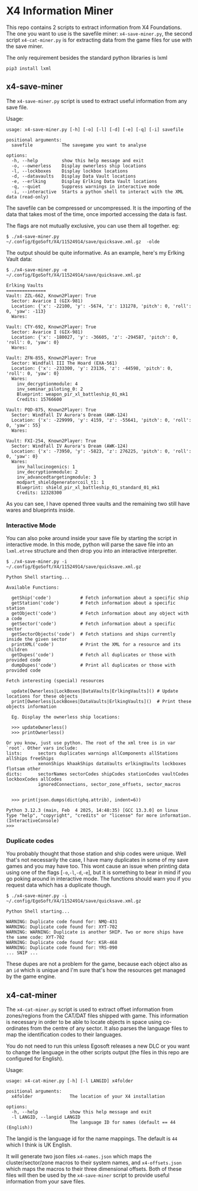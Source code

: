 # X4 Information Miner

This repo contains 2 scripts to extract information from X4 Foundations. The one you want to use is the savefile miner: `x4-save-miner.py`, the second script `x4-cat-miner.py` is for extracting data from the game files for use with the save miner.

The only requirement besides the standard python libraries is lxml
```
pip3 install lxml
```

## x4-save-miner

The `x4-save-miner.py` script is used to extract useful information from any save file.

Usage:
```
usage: x4-save-miner.py [-h] [-o] [-l] [-d] [-e] [-q] [-i] savefile

positional arguments:
  savefile           The savegame you want to analyse

options:
  -h, --help         show this help message and exit
  -o, --ownerless    Display ownerless ship locations
  -l, --lockboxes    Display lockbox locations
  -d, --datavaults   Display Data Vault locations
  -e, --erlking      Display Erlking Data Vault locations
  -q, --quiet        Suppress warnings in interactive mode
  -i, --interactive  Starts a python shell to interact with the XML data (read-only)
```

The savefile can be compressed or uncompressed. It is the importing of the data that takes most of the time, once imported accessing the data is fast. 

The flags are not mutually exclusive, you can use them all together. eg:

```
$ ./x4-save-miner.py ~/.config/EgoSoft/X4/11524914/save/quicksave.xml.gz  -olde
```

The output should be quite informative. As an example, here's my Erlking Vault data:

```
$ ./x4-save-miner.py -e ~/.config/EgoSoft/X4/11524914/save/quicksave.xml.gz 

Erlking Vaults
===============
Vault: ZZL-662, Known2Player: True
  Sector: Avarice I (GIX-981)
  Location: {'x': -22100, 'y': -5674, 'z': 131278, 'pitch': 0, 'roll': 0, 'yaw': -113}
  Wares:

Vault: CTY-692, Known2Player: True
  Sector: Avarice I (GIX-981)
  Location: {'x': -180027, 'y': -36605, 'z': -294587, 'pitch': 0, 'roll': 0, 'yaw': 0}
  Wares:

Vault: ZFN-855, Known2Player: True
  Sector: Windfall III The Hoard (EXA-561)
  Location: {'x': -233300, 'y': 23136, 'z': -44598, 'pitch': 0, 'roll': 0, 'yaw': 0}
  Wares:
    inv_decryptionmodule: 4
    inv_seminar_piloting_0: 2
    Blueprint: weapon_pir_xl_battleship_01_mk1
    Credits: 15766600

Vault: PQD-875, Known2Player: True
  Sector: Windfall IV Aurora's Dream (AWK-124)
  Location: {'x': -229999, 'y': 4159, 'z': -55641, 'pitch': 0, 'roll': 0, 'yaw': 55}
  Wares:

Vault: FXI-254, Known2Player: True
  Sector: Windfall IV Aurora's Dream (AWK-124)
  Location: {'x': -73950, 'y': -5823, 'z': 276225, 'pitch': 0, 'roll': 0, 'yaw': 0}
  Wares:
    inv_hallucinogenics: 1
    inv_decryptionmodule: 2
    inv_advancedtargetingmodule: 3
    modpart_shieldgeneratorcoil_t1: 1
    Blueprint: shield_pir_xl_battleship_01_standard_01_mk1
    Credits: 12328300

```
As you can see, I have opened three vaults and the remaining two still have wares and blueprints inside.

### Interactive Mode
You can also poke around inside your save file by starting the script in interactive mode. In this mode, python will parse the save file into an `lxml.etree` structure and then drop you into an interactive interpretter.

```
$ ./x4-save-miner.py -i ~/.config/EgoSoft/X4/11524914/save/quicksave.xml.gz

Python Shell starting...

Available Functions: 

  getShip('code')           # Fetch information about a specific ship
  getStation('code')        # Fetch information about a specific station
  getObject('code')         # Fetch information about any object with a code
  getSector('code')         # Fetch information about a specific sector
  getSectorObjects('code')  # Fetch stations and ships currently inside the given sector
  printXML('code')          # Print the XML for a resource and its children
  getDupes('code')          # Fetch all duplicates or those with provided code
  dumpDupes('code')         # Print all duplicates or those with provided code

Fetch interesting (special) resources

  update[Ownerless|LockBoxes|DataVaults|ErlkingVaults]() # Update locations for these objects
  print[Ownerless|LockBoxes|DataVaults|ErlkingVaults]()  # Print these objects information

  Eg. Display the ownerless ship locations:

  >>> updateOwnerless()
  >>> printOwnerless()

Or you know, just use python. The root of the xml tree is in var `root`. Other vars include:
lists:      sectors duplicates warnings allComponents allStations allShips freeShips
            xenonShips khaakShips dataVaults erlkingVaults lockboxes flotsam other
dicts:      sectorNames sectorCodes shipCodes stationCodes vaultCodes lockboxCodes allCodes
            ignoredConnections, sector_zone_offsets, sector_macros


  >>> print(json.dumps(dict(phq.attrib), indent=6)) 

Python 3.12.3 (main, Feb  4 2025, 14:48:35) [GCC 13.3.0] on linux
Type "help", "copyright", "credits" or "license" for more information.
(InteractiveConsole)
>>> 
```

### Duplicate codes

You probably thought that those station and ship codes were unique. Well that's not necessarily the case, I have many duplicates in some of my save games and you may have too. This wont cause an issue when printing data using one of the flags [`-o`,`-l`,`-d`,`-e`], but it is something to bear in mind if you go poking around in interactive mode. The functions should warn you if you request data which has a duplicate though. 

```
$ ./x4-save-miner.py -i ~/.config/EgoSoft/X4/11524914/save/quicksave.xml.gz 

Python Shell starting...

WARNING: Duplicate code found for: NMQ-431
WARNING: Duplicate code found for: XYT-702
WARNING: WARNING: Duplicate is another SHIP. Two or more ships have the same code: XYT-702
WARNING: Duplicate code found for: KSR-468
WARNING: Duplicate code found for: YRS-090
... SNIP ...
```

These dupes are not a problem for the game, because each object also as an `id` which is unique and I'm sure that's how the resources get managed by the game engine.

## x4-cat-miner

The `x4-cat-miner.py` script is used to extract offset information from zones/regions from the CAT/DAT files shipped with game. This information is necessary in order to be able to locate objects in space using co-ordinates from the centre of any sector. It also parses the language files to map the identification codes to their languages.

You do not need to run this unless Egosoft releases a new DLC or you want to change the language in the other scripts output (the files in this repo are configured for English).

Usage:
```
usage: x4-cat-miner.py [-h] [-l LANGID] x4folder

positional arguments:
  x4folder              The location of your X4 installation

options:
  -h, --help            show this help message and exit
  -l LANGID, --langid LANGID
                        The language ID for names (default == 44 (English))
```

The langid is the language id for the name mappings. The default is `44` which I think is UK English.

It will generate two json files `x4-names.json` which maps the cluster/sector/zone macros to their system names, and `x4-offsets.json` which maps the macros to their three dimensional offsets. Both of these files will then be used by the `x4-save-miner` script to provide useful information from your save files.



